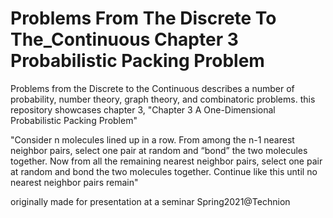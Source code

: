 # Problems From The Discrete To The_Continuous Chapter 3 Probabilistic Packing Problem

Problems from  the Discrete to  the Continuous describes a number of probability, number theory, graph  theory, and combinatoric problems. this repository showcases chapter 3, "Chapter 3
A One-Dimensional Probabilistic Packing
Problem"  

"Consider n molecules lined up in a row. From among the n-1 nearest neighbor pairs, select one pair at random and “bond” the two molecules together. Now from all the remaining nearest neighbor pairs, select one pair at random and bond the two molecules together. Continue like this until no nearest neighbor pairs remain"

originally made for presentation at a seminar Spring2021@Technion
